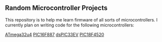 ## Random Microcontroller Projects
This repository is to help me learn firmware of all sorts of microcontrollers. I currently plan on writing code for the following microcontrollers:


[ATmega32u4][1]
[PIC16F887][2]
[dsPIC33EV][3]
[PIC18F4520][4]




[1]: http://www.atmel.com/Images/Atmel-7766-8-bit-AVR-ATmega16U4-32U4_Datasheet.pdf
[2]: http://ww1.microchip.com/downloads/en/DeviceDoc/41291D.pdf
[3]: http://ww1.microchip.com/downloads/en/DeviceDoc/70005144c.pdf
[4]: http://ww1.microchip.com/downloads/en/devicedoc/39631a.pdf 